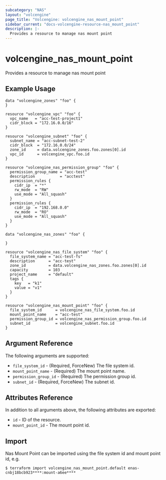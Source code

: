 ```yaml
---
subcategory: "NAS"
layout: "volcengine"
page_title: "Volcengine: volcengine_nas_mount_point"
sidebar_current: "docs-volcengine-resource-nas_mount_point"
description: |-
  Provides a resource to manage nas mount point
---
```

# volcengine_nas_mount_point
Provides a resource to manage nas mount point
## Example Usage
```hcl
data "volcengine_zones" "foo" {
}

resource "volcengine_vpc" "foo" {
  vpc_name   = "acc-test-project1"
  cidr_block = "172.16.0.0/16"
}

resource "volcengine_subnet" "foo" {
  subnet_name = "acc-subnet-test-2"
  cidr_block  = "172.16.0.0/24"
  zone_id     = data.volcengine_zones.foo.zones[0].id
  vpc_id      = volcengine_vpc.foo.id
}

resource "volcengine_nas_permission_group" "foo" {
  permission_group_name = "acc-test"
  description           = "acctest"
  permission_rules {
    cidr_ip  = "*"
    rw_mode  = "RW"
    use_mode = "All_squash"
  }
  permission_rules {
    cidr_ip  = "192.168.0.0"
    rw_mode  = "RO"
    use_mode = "All_squash"
  }
}

data "volcengine_nas_zones" "foo" {

}

resource "volcengine_nas_file_system" "foo" {
  file_system_name = "acc-test-fs"
  description      = "acc-test"
  zone_id          = data.volcengine_nas_zones.foo.zones[0].id
  capacity         = 103
  project_name     = "default"
  tags {
    key   = "k1"
    value = "v1"
  }
}

resource "volcengine_nas_mount_point" "foo" {
  file_system_id      = volcengine_nas_file_system.foo.id
  mount_point_name    = "acc-test"
  permission_group_id = volcengine_nas_permission_group.foo.id
  subnet_id           = volcengine_subnet.foo.id
}
```
## Argument Reference
The following arguments are supported:
* `file_system_id` - (Required, ForceNew) The file system id.
* `mount_point_name` - (Required) The mount point name.
* `permission_group_id` - (Required) The permission group id.
* `subnet_id` - (Required, ForceNew) The subnet id.

## Attributes Reference
In addition to all arguments above, the following attributes are exported:
* `id` - ID of the resource.
* `mount_point_id` - The mount point id.


## Import
Nas Mount Point can be imported using the file system id and mount point id, e.g.
```
$ terraform import volcengine_nas_mount_point.default enas-cnbj18bcb923****:mount-a6ee****
```


